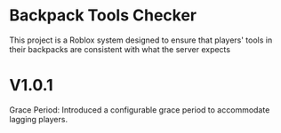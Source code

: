 # Backpack Tools Checker

This project is a Roblox system designed to ensure that players' tools in their backpacks are consistent with what the server expects

# V1.0.1
Grace Period: Introduced a configurable grace period to accommodate lagging players.
